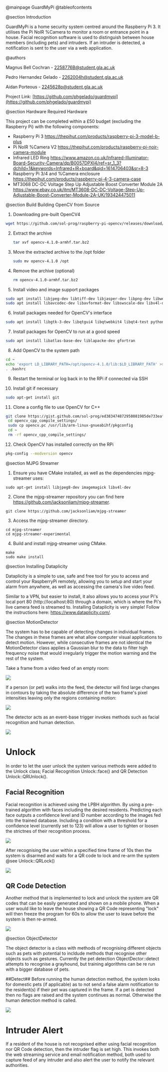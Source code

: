 @mainpage GuardMyPi 
@tableofcontents

@section Introduction

GuardMyPi is a home security system centred around the Raspberry Pi 3. It utilises the Pi NoIR %Camera to monitor a room or entrance point in a house. Facial recognition software is used to distinguish between house members (including pets) and intruders. If an intruder is detected, a notification is sent to the user via a web application. 

@authors

Magnus Bell Cochran - 2258776B@student.gla.ac.uk

Pedro Hernandez Gelado - 2262004h@student.gla.ac.uk

Aidan Porteous - 2245628p@student.gla.ac.uk

Project Link: [https://github.com/phgelado/guardmypi](https://github.com/phgelado/guardmypi)

@section Hardware Required Hardware

This project can be completed within a £50 budget (excluding the Raspberry Pi) with the following components:

* Raspberry Pi 3  https://thepihut.com/products/raspberry-pi-3-model-b-plus
* Pi NoIR %Camera V2 https://thepihut.com/products/raspberry-pi-noir-camera-module
* Infrared LED Ring  https://www.amazon.co.uk/Infrared-Illuminator-Board-Security-Camera/dp/B0057DPXI4/ref=sr_1_3?dchild=1&keywords=Infrared+IR+board&qid=1614706403&sr=8-3
* Raspberry Pi 3/4 and %Camera enclosure https://thepihut.com/products/raspberry-pi-4-3-camera-case
* MT3068 DC-DC Voltage Step Up Adjustable Boost Converter Module 2A https://www.ebay.co.uk/itm/MT3608-DC-DC-Voltage-Step-Up-Adjustable-Boost-Converter-Module-2A-UK/193424475011


@section Build Building OpenCV from Source

1. Downloading pre-built OpenCV4
```sh
wget https://github.com/sol-prog/raspberry-pi-opencv/releases/download/opencv4rpi2.1/opencv-4.1.0-armhf.tar.bz2
```
2. Extract the archive
   ```sh
   tar xvf opencv-4.1.0-armhf.tar.bz2
   ```
3. Move the extracted archive to the /opt folder 
   ```sh
   sudo mv opencv-4.1.0 /opt
   ```
4. Remove the archive (optional) 
   ```sh
   rm opencv-4.1.0-armhf.tar.bz2
   ```
5. Install video and image support packages
 ```sh 
sudo apt install libjpeg-dev libtiff-dev libjasper-dev libpng-dev libwebp-dev libopenexr-dev
sudo apt install libavcodec-dev libavformat-dev libswscale-dev libv4l-dev libxvidcore-dev libx264-dev libdc1394-22-dev libgstreamer-plugins-base1.0-dev libgstreamer1.0-dev
```
6. Install packages needed for OpenCV's interface
```sh
sudo apt install libgtk-3-dev libqtgui4 libqtwebkit4 libqt4-test python3-pyqt5
```
7. Install packages for OpenCV to run at a good speed
```sh
sudo apt install libatlas-base-dev liblapacke-dev gfortran
```
8. Add OpenCV to the system path 
```sh
cd ~
echo 'export LD_LIBRARY_PATH=/opt/opencv-4.1.0/lib:$LD_LIBRARY_PATH' >> .bashrc
. .bashrc
```
9. Restart the terminal or log back in to the RPi if connected via SSH

10. Install git if necessary
```sh
sudo apt-get install git
```
11. Clone a config file to use OpenCV for C++
```sh 
git clone https://gist.github.com/sol-prog/ed383474872958081985de733eaf352d opencv_cpp_compile_settings
 cd opencv_cpp_compile_settings/
 sudo cp opencv.pc /usr/lib/arm-linux-gnueabihf/pkgconfig
 cd ~
 rm -rf opencv_cpp_compile_settings/
```
12. Check OpenCV has installed correctly on the RPi 
```sh
pkg-config --modversion opencv
```

@section MJPG Streamer 

1. Ensure you have CMake installed, as well as the dependencies mjpg-streamer uses: 
```
sudo apt-get install libjpeg8-dev imagemagick libv4l-dev
```

2. Clone the mjpg-streamer repository you can find here https://github.com/jacksonliam/mjpg-streamer.
```
git clone https://github.com/jacksonliam/mjpg-streamer
```
3. Access the mjpg-streamer directory. 
```
cd mjpg-streamer
cd mjpg-streamer-experimental
```
4. Build and install mjpg-streamer using CMake.
```
make
sudo make install
```

@section Installing Dataplicity

Dataplicity is a simple to use, safe and free tool for you to access and control your RaspberryPi remotely, allowing you to setup and start your alarm from anywhere, as well as accessing the camera's live video feed. 

Similar to a VPN, but easier to install, it also allows you to access your Pi's local port 80 (http://localhost:80) through a domain, which is where the Pi's live camera feed is streamed to. Installing Dataplicity is very simple! Follow the instructions here: https://www.dataplicity.com/.

@section MotionDetector

The system has to be capable of detecting changes in individual frames. The changes in these frames are what allow computer visual applications to detect motion. However, while consecutive frames are not identical the MotionDetector class applies a Gaussian blur to the data to filter high frequency noise that would irregularly trigger the motion warning and the rest of the system. 

Take a frame from a video feed of an empty room: 

![](background.png)

If a person (or pet) walks into the feed, the detector will find large changes in contours by taking the absolute difference of the two frame's pixel intensities leaving only the regions containing motion:

![](frame_diff.png)

The detector acts as an event-base trigger invokes methods such as facial recognition and human detection. 

![](motiondetected.png)



# Unlock #
In order to let the user unlock the system various methods were added to the Unlock class; Facial Recognition Unlock::face() and QR Detection Unlock::QRUnlock().

## Facial Recognition ##
Facial recognition is achieved using the LPBH algorithm. By using a pre-trained algorithm with faces including the desired residents. Predicting each face outputs a confidence level and ID number according to the images fed into the trained database. Including a condition with a threshold for a confidence level (currently set to 123) will allow a user to tighten or loosen the strictnes of their recognition process. 

![](facerecognition.png)

After recognising the user within a specified time frame of 10s then the system is disarmed and waits for a QR code to lock and re-arm the system @see Unlock::QRLock()

![](facerecognised.png)

## QR Code Detection ##
Another method that is implemented to lock and unlock the system are QR codes that can be easily generated and shown on a mobile phone. When a user would like to leave the house showing a QR Code representing "lock" will then freeze the program for 60s to allow the user to leave before the system is then re-armed. 

![](qrlock.png)

@section ObjectDetector

The object detector is a class with methods of recognising different objects such as pets with potential to incldude methods that recognise other objects such as gestures. Currently the pet detection ObjectDector::detect attempts to recognise a grayhound, but training algorithms can be re run with a bigger database of pets. 

##Detect##
Before running the human detection method, the system looks for domestic pets (if applicable) as to not send a false alarm notification to the resident(s) if their pet was captured in the frame. If a pet is detected then no flags are raised and the system continues as normal. Otherwise the human detection method is called.

![](petdetection.png)

# Intruder Alert #
If a resident of the house is not recognised either using facial recognition nor QR Code detection, then the intruder flag is set high. This invokes both the web streaming service and email notification method, both used to capture feed of any intruder and also alert the user to notify the relevant authorities. 

